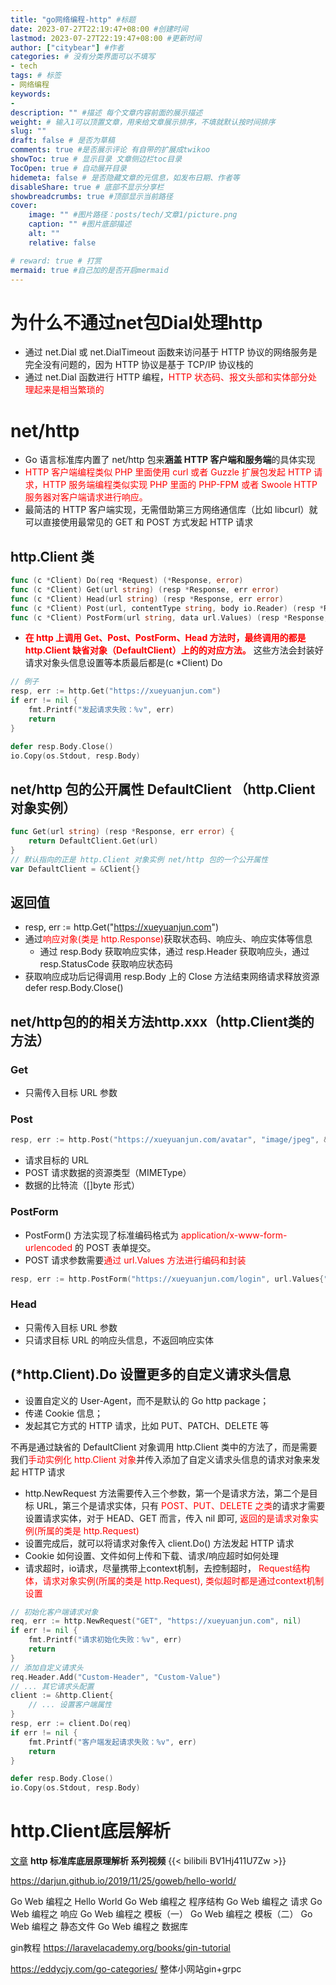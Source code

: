 ```yaml
---
title: "go网络编程-http" #标题
date: 2023-07-27T22:19:47+08:00 #创建时间
lastmod: 2023-07-27T22:19:47+08:00 #更新时间
author: ["citybear"] #作者
categories: # 没有分类界面可以不填写
- tech
tags: # 标签
- 网络编程
keywords: 
- 
description: "" #描述 每个文章内容前面的展示描述
weight: # 输入1可以顶置文章，用来给文章展示排序，不填就默认按时间排序
slug: ""
draft: false # 是否为草稿
comments: true #是否展示评论 有自带的扩展成twikoo
showToc: true # 显示目录 文章侧边栏toc目录
TocOpen: true # 自动展开目录
hidemeta: false # 是否隐藏文章的元信息，如发布日期、作者等
disableShare: true # 底部不显示分享栏
showbreadcrumbs: true #顶部显示当前路径
cover:
    image: "" #图片路径：posts/tech/文章1/picture.png
    caption: "" #图片底部描述
    alt: ""
    relative: false

# reward: true # 打赏
mermaid: true #自己加的是否开启mermaid
---
```


# 为什么不通过net包Dial处理http
- 通过 net.Dial 或 net.DialTimeout 函数来访问基于 HTTP 协议的网络服务是完全没有问题的，因为 HTTP 协议是基于 TCP/IP 协议栈的
- 通过 net.Dial 函数进行 HTTP 编程，<font color="red">HTTP 状态码、报文头部和实体部分处理起来是相当繁琐的</font>

# net/http
- Go 语言标准库内置了 net/http 包来**涵盖 HTTP 客户端和服务端**的具体实现
- <font color="red">HTTP 客户端编程类似 PHP 里面使用 curl 或者 Guzzle 扩展包发起 HTTP 请求，HTTP 服务端编程类似实现 PHP 里面的 PHP-FPM 或者 Swoole HTTP 服务器对客户端请求进行响应。</font>
- 最简洁的 HTTP 客户端实现，无需借助第三方网络通信库（比如 libcurl）就可以直接使用最常见的 GET 和 POST 方式发起 HTTP 请求

## http.Client 类
``` go 
func (c *Client) Do(req *Request) (*Response, error)
func (c *Client) Get(url string) (resp *Response, err error)
func (c *Client) Head(url string) (resp *Response, err error)
func (c *Client) Post(url, contentType string, body io.Reader) (resp *Response, err error)
func (c *Client) PostForm(url string, data url.Values) (resp *Response, err error)

``` 

- **<font color="red">在 http 上调用 Get、Post、PostForm、Head 方法时，最终调用的都是 http.Client 缺省对象（DefaultClient）上的的对应方法。</font>** 这些方法会封装好请求对象头信息设置等本质最后都是(c *Client) Do

``` go
// 例子
resp, err := http.Get("https://xueyuanjun.com") 
if err != nil {
    fmt.Printf("发起请求失败：%v", err)
    return 
}

defer resp.Body.Close() 
io.Copy(os.Stdout, resp.Body)
```
## net/http 包的公开属性 DefaultClient （http.Client 对象实例）

``` go 
func Get(url string) (resp *Response, err error) {
    return DefaultClient.Get(url)
}
// 默认指向的正是 http.Client 对象实例 net/http 包的一个公开属性
var DefaultClient = &Client{}  
```

## 返回值
- resp, err := http.Get("https://xueyuanjun.com") 
- 通过<font color="red">响应对象(类是 http.Response)</font>获取状态码、响应头、响应实体等信息
  - 通过 resp.Body 获取响应实体，通过 resp.Header 获取响应头，通过 resp.StatusCode 获取响应状态码
- 获取响应成功后记得调用 resp.Body 上的 Close 方法结束网络请求释放资源 defer resp.Body.Close() 
  
## net/http包的的相关方法http.xxx（http.Client类的方法）
### Get
- 只需传入目标 URL 参数
### Post
``` go 
resp, err := http.Post("https://xueyuanjun.com/avatar", "image/jpeg", &imageDataBuf) 
```
- 请求目标的 URL
- POST 请求数据的资源类型（MIMEType）
- 数据的比特流（[]byte 形式）
### PostForm
- PostForm() 方法实现了标准编码格式为 <font color="red">application/x-www-form-urlencoded</font> 的 POST 表单提交。
- POST 请求参数需要<font color="red">通过 url.Values 方法进行编码和封装</font>
``` go 
resp, err := http.PostForm("https://xueyuanjun.com/login", url.Values{"name":{"citybear"}, "password": {"test-passwd"}}) 
```

### Head
- 只需传入目标 URL 参数
- 只请求目标 URL 的响应头信息，不返回响应实体

## (*http.Client).Do 设置更多的自定义请求头信息
- 设置自定义的 User-Agent，而不是默认的 Go http package；
- 传递 Cookie 信息；
- 发起其它方式的 HTTP 请求，比如 PUT、PATCH、DELETE 等

不再是通过缺省的 DefaultClient 对象调用 http.Client 类中的方法了，而是需要我们<font color="red">手动实例化 http.Client 对象</font>并传入添加了自定义请求头信息的请求对象来发起 HTTP 请求

- http.NewRequest 方法需要传入三个参数，第一个是请求方法，第二个是目标 URL，第三个是请求实体，只有 <font color="red">POST、PUT、DELETE 之类</font>的请求才需要设置请求实体，对于 HEAD、GET 而言，传入 nil 即可, <font color="red">返回的是请求对象实例(所属的类是 http.Request)</font>
- 设置完成后，就可以将请求对象传入 client.Do() 方法发起 HTTP 请求
-  Cookie 如何设置、文件如何上传和下载、请求/响应超时如何处理
-  请求超时，io请求，尽量携带上context机制，去控制超时， <font color="red">Request结构体，请求对象实例(所属的类是 http.Request), 类似超时都是通过context机制设置</font>

``` go 
// 初始化客户端请求对象
req, err := http.NewRequest("GET", "https://xueyuanjun.com", nil)
if err != nil {
    fmt.Printf("请求初始化失败：%v", err)
    return
}
// 添加自定义请求头
req.Header.Add("Custom-Header", "Custom-Value")
// ... 其它请求头配置
client := &http.Client{
    // ... 设置客户端属性
}
resp, err := client.Do(req)
if err != nil {
    fmt.Printf("客户端发起请求失败：%v", err)
    return
}

defer resp.Body.Close()
io.Copy(os.Stdout, resp.Body)
```

# http.Client底层解析
[文章](https://laravelacademy.org/post/21003)
**http 标准库底层原理解析 系列视频**
{{< bilibili BV1Hj411U7Zw >}} 

https://darjun.github.io/2019/11/25/goweb/hello-world/

Go Web 编程之 Hello World
Go Web 编程之 程序结构
Go Web 编程之 请求
Go Web 编程之 响应
Go Web 编程之 模板（一）
Go Web 编程之 模板（二）
Go Web 编程之 静态文件
Go Web 编程之 数据库

gin教程 https://laravelacademy.org/books/gin-tutorial

https://eddycjy.com/go-categories/ 整体小网站gin+grpc